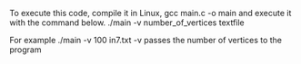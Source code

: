 To execute this code, compile it in Linux,
gcc main.c -o main
and execute it with the command below.
./main -v number_of_vertices textfile

For example ./main -v 100 in7.txt
-v passes the number of vertices to the program
